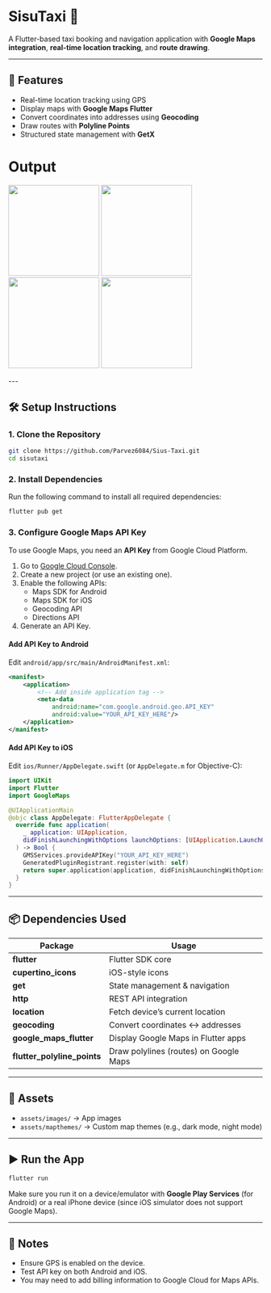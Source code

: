# SisuTaxi 🚖

A Flutter-based taxi booking and navigation application with **Google Maps integration**, **real-time location tracking**, and **route drawing**.

---

## 🚀 Features
- Real-time location tracking using GPS
- Display maps with **Google Maps Flutter**
- Convert coordinates into addresses using **Geocoding**
- Draw routes with **Polyline Points**
- Structured state management with **GetX**



# Output

<p float="left">
  <img src="assets/screenshots/1.png" width="180">
  <img src="assets/screenshots/2.png" width="180">
  <img src="assets/screenshots/3.png" width="180">
  <img src="assets/screenshots/4.png" width="180">
</p>
---

## 🛠️ Setup Instructions

### 1. Clone the Repository
```bash
git clone https://github.com/Parvez6084/Sius-Taxi.git
cd sisutaxi
```

### 2. Install Dependencies
Run the following command to install all required dependencies:
```bash
flutter pub get
```

### 3. Configure Google Maps API Key
To use Google Maps, you need an **API Key** from Google Cloud Platform.

1. Go to [Google Cloud Console](https://console.cloud.google.com/).
2. Create a new project (or use an existing one).
3. Enable the following APIs:
    - Maps SDK for Android
    - Maps SDK for iOS
    - Geocoding API
    - Directions API
4. Generate an API Key.

#### Add API Key to Android
Edit `android/app/src/main/AndroidManifest.xml`:
```xml
<manifest>
    <application>
        <!-- Add inside application tag -->
        <meta-data
            android:name="com.google.android.geo.API_KEY"
            android:value="YOUR_API_KEY_HERE"/>
    </application>
</manifest>
```

#### Add API Key to iOS
Edit `ios/Runner/AppDelegate.swift` (or `AppDelegate.m` for Objective-C):
```swift
import UIKit
import Flutter
import GoogleMaps

@UIApplicationMain
@objc class AppDelegate: FlutterAppDelegate {
  override func application(
    _ application: UIApplication,
    didFinishLaunchingWithOptions launchOptions: [UIApplication.LaunchOptionsKey: Any]?
  ) -> Bool {
    GMSServices.provideAPIKey("YOUR_API_KEY_HERE")
    GeneratedPluginRegistrant.register(with: self)
    return super.application(application, didFinishLaunchingWithOptions: launchOptions)
  }
}
```

---

## 📦 Dependencies Used

| Package                  | Usage                                                                 |
|---------------------------|----------------------------------------------------------------------|
| **flutter**               | Flutter SDK core                                                     |
| **cupertino_icons**       | iOS-style icons                                                      |
| **get**                   | State management & navigation                                        |
| **http**                  | REST API integration                                                 |
| **location**              | Fetch device’s current location                                      |
| **geocoding**             | Convert coordinates ↔ addresses                                      |
| **google_maps_flutter**   | Display Google Maps in Flutter apps                                  |
| **flutter_polyline_points** | Draw polylines (routes) on Google Maps                              |

---

## 📂 Assets
- `assets/images/` → App images
- `assets/mapthemes/` → Custom map themes (e.g., dark mode, night mode)

---

## ▶️ Run the App
```bash
flutter run
```

Make sure you run it on a device/emulator with **Google Play Services** (for Android) or a real iPhone device (since iOS simulator does not support Google Maps).

---

## 📌 Notes
- Ensure GPS is enabled on the device.
- Test API key on both Android and iOS.
- You may need to add billing information to Google Cloud for Maps APIs.

